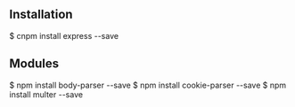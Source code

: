 ## Installation
$ cnpm install express --save

## Modules
$ npm install body-parser --save
$ npm install cookie-parser --save
$ npm install multer --save
